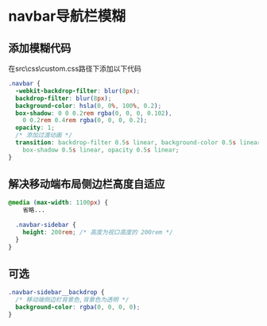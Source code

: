 # navbar导航栏模糊

## 添加模糊代码

在src\css\custom.css路径下添加以下代码

```css
.navbar {
  -webkit-backdrop-filter: blur(8px);
  backdrop-filter: blur(8px);
  background-color: hsla(0, 0%, 100%, 0.2);
  box-shadow: 0 0 0.2rem rgba(0, 0, 0, 0.102),
    0 0.2rem 0.4rem rgba(0, 0, 0, 0.2);
  opacity: 1;
  /* 添加过渡动画 */
  transition: backdrop-filter 0.5s linear, background-color 0.5s linear,
    box-shadow 0.5s linear, opacity 0.5s linear;
}
```



## 解决移动端布局侧边栏高度自适应

```css
@media (max-width: 1100px) {
	省略...
	
  .navbar-sidebar {
    height: 200rem; /* 高度为视口高度的 200rem */
  }
}
```



## 可选

```css
.navbar-sidebar__backdrop {
  /* 移动端侧边栏背景色,背景色为透明 */
  background-color: rgba(0, 0, 0, 0);
}
```

